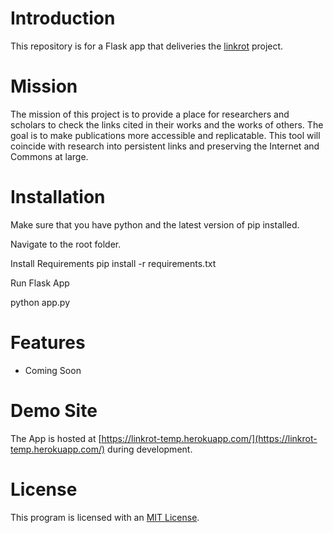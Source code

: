 # Introduction

This repository is for a Flask app that deliveries the [linkrot](https://github.com/marshalmiller/linkrot/) project.

# Mission
The mission of this project is to provide a place for researchers and scholars to check the links cited in their works and the works of others. The goal is to make publications more accessible and replicatable. This tool will coincide with research into persistent links and preserving the Internet and Commons at large.

# Installation
Make sure that you have python and the latest version of pip installed.

Navigate to the root folder.

Install Requirements
pip install -r requirements.txt

Run Flask App

python app.py

# Features

- Coming Soon

# Demo Site

The App is hosted at [https://linkrot-temp.herokuapp.com/](https://linkrot-temp.herokuapp.com/) during development.
            
# License
This program is licensed with an [MIT License](https://github.com/marshalmiller/linkrot/blob/main/LICENSE).
